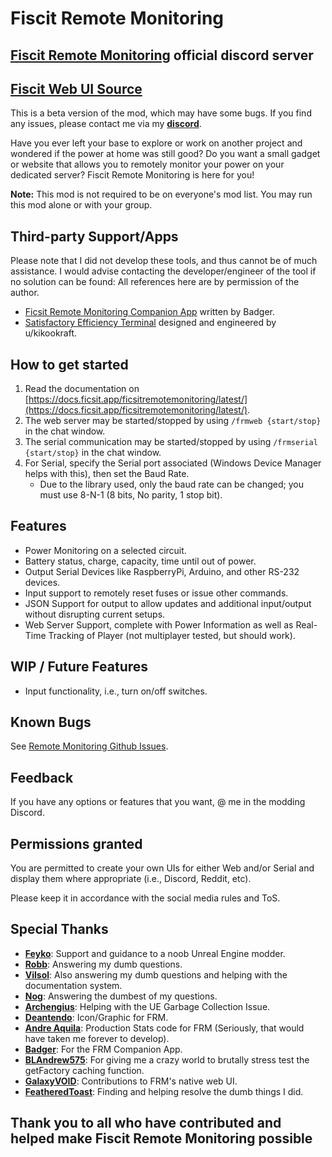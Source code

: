 # Fiscit Remote Monitoring

## [Fiscit Remote Monitoring](https://discord.gg/tv3jbJW3RX) official discord server

## [Fiscit Web UI Source](https://github.com/GalaxyVOID/FRM-s-WebUI-Source)

This is a beta version of the mod, which may have some bugs. If you find any issues, please contact me via my [**discord**](https://discordapp.com/users/56086820147953664).

Have you ever left your base to explore or work on another project and wondered if the power at home was still good? Do you want a small gadget or website that allows you to remotely monitor your power on your dedicated server? Fiscit Remote Monitoring is here for you!

**Note:** This mod is not required to be on everyone's mod list. You may run this mod alone or with your group.

## Third-party Support/Apps

Please note that I did not develop these tools, and thus cannot be of much assistance. I would advise contacting the developer/engineer of the tool if no solution can be found: All references here are by permission of the author.

- [Ficsit Remote Monitoring Companion App](https://github.com/AP-Hunt/FicsitRemoteMonitoringCompanion/releases/) written by Badger.
- [Satisfactory Efficiency Terminal](https://github.com/kikookraft/satisfactory-efficiency-terminal) designed and engineered by u/kikookraft.

## How to get started

1. Read the documentation on [https://docs.ficsit.app/ficsitremotemonitoring/latest/](https://docs.ficsit.app/ficsitremotemonitoring/latest/).
2. The web server may be started/stopped by using `/frmweb {start/stop}` in the chat window.
3. The serial communication may be started/stopped by using `/frmserial {start/stop}` in the chat window.
4. For Serial, specify the Serial port associated (Windows Device Manager helps with this), then set the Baud Rate.
   - Due to the library used, only the baud rate can be changed; you must use 8-N-1 (8 bits, No parity, 1 stop bit).

## Features

- Power Monitoring on a selected circuit.
- Battery status, charge, capacity, time until out of power.
- Output Serial Devices like RaspberryPi, Arduino, and other RS-232 devices.
- Input support to remotely reset fuses or issue other commands.
- JSON Support for output to allow updates and additional input/output without disrupting current setups.
- Web Server Support, complete with Power Information as well as Real-Time Tracking of Player (not multiplayer tested, but should work).

## WIP / Future Features

- Input functionality, i.e., turn on/off switches.

## Known Bugs

See [Remote Monitoring Github Issues](https://github.com/porisius/FicsitRemoteMonitoring/issues).

## Feedback

If you have any options or features that you want, @ me in the modding Discord.

## Permissions granted

You are permitted to create your own UIs for either Web and/or Serial and display them where appropriate (i.e., Discord, Reddit, etc).

Please keep it in accordance with the social media rules and ToS.

## Special Thanks

- [**Feyko**](https://discordapp.com/users/227473074616795137): Support and guidance to a noob Unreal Engine modder.
- [**Robb**](https://discordapp.com/users/187385442549628928): Answering my dumb questions.
- [**Vilsol**](https://discordapp.com/users/135134753534771201): Also answering my dumb questions and helping with the documentation system.
- [**Nog**](https://discordapp.com/users/277050857852370944): Answering the dumbest of my questions.
- [**Archengius**](https://discordapp.com/users/163955176313585666): Helping with the UE Garbage Collection Issue.
- [**Deantendo**](https://discordapp.com/users/293484684787056640): Icon/Graphic for FRM.
- [**Andre Aquila**](https://discordapp.com/users/294943551605702667): Production Stats code for FRM (Seriously, that would have taken me forever to develop).
- [**Badger**](https://discordapp.com/users/186896287856197633): For the FRM Companion App.
- [**BLAndrew575**](https://discordapp.com/users/509759568037937152): For giving me a crazy world to brutally stress test the getFactory caching function.
- [**GalaxyVOID**](https://discordapp.com/users/212243828831289344): Contributions to FRM's native web UI.
- [**FeatheredToast**](https://discordapp.com/users/130401633564753920): Finding and helping resolve the dumb things I did.

## Thank you to all who have contributed and helped make Fiscit Remote Monitoring possible
